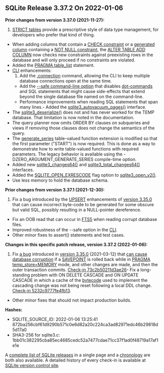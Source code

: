 ## SQLite Release 3\.37\.2 On 2022\-01\-06

**Prior changes from version 3\.37\.0 (2021\-11\-27\):**


1. [STRICT tables](../stricttables.html) provide a prescriptive style of data type management,
 for developers who prefer that kind of thing.
- When adding columns that contain a
 [CHECK constraint](../lang_createtable.html#ckconst) or a [generated column](../gencol.html) containing a [NOT NULL constraint](../lang_createtable.html#notnullconst),
 the [ALTER TABLE ADD COLUMN](../lang_altertable.html#altertabaddcol) now checks new constraints against
 preexisting rows in the database and will only proceed if no constraints
 are violated.
- Added the [PRAGMA table\_list](../pragma.html#pragma_table_list) statement.
- [CLI](../cli.html) enhancements:
	1. Add the [.connection](../cli.html#dotconn) command, allowing the CLI to keep multiple database
	 connections open at the same time.
	 - Add the [\-\-safe command\-line option](../cli.html#safemode) that disables
	 [dot\-commands](../cli.html#dotcmd) and SQL statements that might cause side\-effects that extend
	 beyond the single database file named on the command\-line.
	 - Performance improvements when reading SQL statements
	 that span many lines.- Added the [sqlite3\_autovacuum\_pages()](../c3ref/autovacuum_pages.html) interface.
- The [sqlite3\_deserialize()](../c3ref/deserialize.html) does not and has never worked for the TEMP
 database. That limitation is now noted in the documentation.
- The query planner now omits ORDER BY clauses on subqueries and views
 if removing those clauses does not change the semantics of the query.
- The [generate\_series](../series.html) table\-valued function extension is modified so that
 the first parameter ("START") is now required. This is done as a way to
 demonstrate how to write table\-valued functions with required parameters.
 The legacy behavior is available using the \-DZERO\_ARGUMENT\_GENERATE\_SERIES
 compile\-time option.
- Added new [sqlite3\_changes64()](../c3ref/changes.html) and [sqlite3\_total\_changes64()](../c3ref/total_changes.html) interfaces.
- Added the [SQLITE\_OPEN\_EXRESCODE](../c3ref/c_open_autoproxy.html) flag option to [sqlite3\_open\_v2()](../c3ref/open.html).
- Use less memory to hold the database schema.


**Prior changes from version 3\.37\.1 (2021\-12\-30\):**


1. Fix a bug introduced by the [UPSERT](../lang_upsert.html) enhancements of [version 3\.35\.0](../releaselog/3_35_0.html) that
 can cause incorrect byte\-code to be generated for some obscure but valid
 SQL, possibly resulting in a NULL\-pointer dereference.
- Fix an OOB read that can occur in [FTS5](../fts5.html) when reading corrupt database files.
- Improved robustness of the \-\-safe option in the [CLI](../cli.html).
- Other minor fixes to assert() statements and test cases.


**Changes in this specific patch release, version 3\.37\.2 (2022\-01\-06\):**


1. Fix [a bug](https://sqlite.org/forum/forumpost/b03d86f9516cb3a2) introduced
 in [version 3\.35\.0](../releaselog/3_35_0.html) (2021\-03\-12\) that
 [can cause database corruption](../howtocorrupt.html#svptbug)
 if a [SAVEPOINT](../lang_savepoint.html) is rolled back while in [PRAGMA temp\_store\=MEMORY](../pragma.html#pragma_temp_store) mode,
 and other changes are made, and then the outer transaction commits.
 [Check\-in 73c2b50211d3ae26](https://sqlite.org/src/info/73c2b50211d3ae26)- Fix a long\-standing problem with ON DELETE CASCADE and ON UPDATE CASCADE
 in which a cache of the [bytecode](../opcode.html) used to implement the cascading change
 was not being reset following a local DDL change.
 [Check\-in 5232c9777fe4fb13](https://sqlite.org/src/info/5232c9777fe4fb13).
- Other minor fixes that should not impact production builds.

**Hashes:**
- SQLITE\_SOURCE\_ID: 2022\-01\-06 13:25:41 872ba256cbf61d9290b571c0e6d82a20c224ca3ad82971edc46b29818d5d17a0
- SHA3\-256 for sqlite3\.c: 1bb01c382295cba85ec4685cedc52a7477cdae71cc37f1ad0f48719a17af1e1e



A [complete list of SQLite releases](../changes.html)
 in a single page and a [chronology](../chronology.html) are both also available.
 A detailed history of every
 check\-in is available at
 [SQLite version control site](https://www.sqlite.org/src/timeline).






